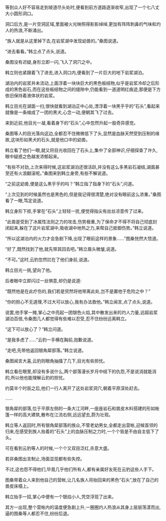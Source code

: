 
等到众人好不容易走到坡道尽头处时,便看到前方道路逐渐收窄,出现了一个七八丈大小圆形洞口。

洞口后方,是一片空洞区域,里面被火光映照得影影绰绰,更加有阵阵刺鼻的气味和灼人的热浪,不断涌出。

“族人就是从这里掉下去,在岩浆湖中发现幼兽的。”桑图说道。

“进去看看。”韩立点了点头,说道。

桑图没有迟疑,身形立即一闪,飞入了洞穴之中。

韩立则也紧跟着飞了进去,进入洞口内,便看到了一片巨大的地下岩浆湖泊。

湖泊内的岩浆并未流动,上面浮着一块块巨大的黑色板结物,似乎是岩浆冷却之后形成的黑色岩石,而在这些板结物之间的缝隙中,仍能看到一道道明红痕迹,那便是下方依旧保持着液体状的岩浆。

韩立目光在湖面一扫,很快就看到湖泊正中心处,漂浮着一块黑乎乎的“石头”,看起来就像是一条缩成了一团的黑犬,心念一动,便朝其飞了过去。

来到近前,他目光一凝,看着身下的“石头”,心中忽然升起一股奇异感觉。

桑图等人的目光落向这边,全都忍不住微微低下了头,显然是血脉天然受到压制的缘故,这块形如黑犬的石头,就是他口中的幼兽。

韩立看了他们一眼,就又将目光收回在了石头上,集中了全部神识,仔细探查了许久,眼中疑惑之色越发浓郁起来。

“有些不对劲,上次来得时候,这岩浆湖泊还很活跃,并没有这么多黑岩石凝结,湖面甚至还有火浪翻滚呢。”桑图来到韩立身旁,有些不解说道。

“之前这幼兽,便是这么黑乎乎的吗？”韩立指了指身下的“石头”,问道。

“上次见到的时候虽然也是黑色的,但是我记得很清楚,绝对没有眼前这么浓重。”桑图看了一眼,笃定说道。

韩立身形下掠,手掌在“石头”上轻轻一抚,便觉得指尖有丝丝凉意传了过来。

“此兽是受到了冰属性法则之力的攻击,伤势极重,为了保命才不得不将自己彻底封闭起来,躲在了这片岩浆湖中,吸收湖中地热之力,来帮自己抵御伤势。”韩立说道。

“所以这湖泊内的火力才会急剧下降,出现了眼前这样的景象……”图桑恍然大悟道。

“好了,既然找到了他,就先带其回去吧。”韩立眉头微皱,说道。

“不可。”这时,云豹忽然拦在了他们身前,说道。

韩立目光一挑,望向了他。

后者眼中立即闪过一丝惧意,却仍是说道:

“既然他是在此疗伤的,我们若是贸然将他带离此处,岂不是置他于危险之中？”

“你的担心不无道理,不过大可以放心,我有办法救他。”韩立闻言,点了点头,说道。

说罢,他手掌一摊,掌心之中亮起一团银色火焰,其中散发出来的灼人力量,远超岩浆湖泊百倍,令桑图几人都觉得有些难以忍受,忍不住纷纷远离韩立。

“这下可以放心了？”韩立问道。

“是我多虑了……”云豹一手横在胸前,抱歉说道。

“走吧,先带他返回银角犀部落。”韩立说道。

桑图闻言大喜,云豹则眼角抽搐了几下,目光有些担忧。

韩立看在眼里,却没有多说什么,两个部落漫长岁月中结下的仇怨,不是说消就能消的,所以他也能理解云豹的担忧。

约莫半个时辰之后,他们一行人离开了这处岩浆洞穴,朝着平原深处赶去。

……

银角犀的部落,位于平原左侧的一条大江河畔,一座座岩石和兽皮木料搭建的形如帐篷一样的高大建筑,散布在江流右侧,远远望去,蔚为壮观。

韩立等人返回时,所有银角犀部落的族众,不管老幼男女,全都走出营帐,迎候首领的归来,在感受到族人抬着的“石头”上的血脉压制之力时,一个个皆是不由自主低下了头。

可在看到云豹等人的时候,一个个又双目泛红,杀意大盛。

若非桑图出言制止,场面显现都有些失控。

不过,这也怨不得他们,毕竟几乎他们所有人,都有亲属好友死在云豹这些人手下。

图桑带着众人来到他自己的营帐,让几名族人将抬回来的黑色“石头”,放在了自己的兽皮床榻上。

韩立抬手一招,掌心中便有一个银焰小人,凭空浮现了出来。

其方一出现,整个营帐内的温度便急剧上升,一圈圈灼人热浪从其身上层层荡漾而出,逼的图桑等人都忍不住,纷纷后退。